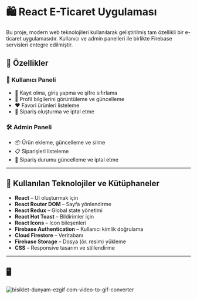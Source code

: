 # 🛍️ React E-Ticaret Uygulaması

Bu proje, modern web teknolojileri kullanılarak geliştirilmiş tam özellikli bir e-ticaret uygulamasıdır. Kullanıcı ve admin panelleri ile birlikte Firebase servisleri entegre edilmiştir.

## 🚀 Özellikler

### 👤 Kullanıcı Paneli
- 🔐 Kayıt olma, giriş yapma ve şifre sıfırlama
- 👤 Profil bilgilerini görüntüleme ve güncelleme
- ❤️ Favori ürünleri listeleme
- 🛒 Sipariş oluşturma ve iptal etme

### 🛠️ Admin Paneli
- 📦 Ürün ekleme, güncelleme ve silme
- 📋 Siparişleri listeleme
- 🚚 Sipariş durumu güncelleme ve iptal etme

---

## 🧰 Kullanılan Teknolojiler ve Kütüphaneler

- **React** – UI oluşturmak için
- **React Router DOM** – Sayfa yönlendirme
- **React Redux** – Global state yönetimi
- **React Hot Toast** – Bildirimler için
- **React Icons** – Icon bileşenleri
- **Firebase Authentication** – Kullanıcı kimlik doğrulama
- **Cloud Firestore** – Veritabanı
- **Firebase Storage** – Dosya (ör. resim) yükleme
- **CSS** – Responsive tasarım ve stillendirme

---

## 🖥️ 

![bisiklet-dunyam-ezgif com-video-to-gif-converter](https://github.com/user-attachments/assets/6a84853e-9192-4959-8af5-7cd2d199bb33)
